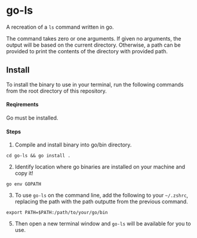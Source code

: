 # go-ls
A recreation of a `ls` command written in go.

The command takes zero or one arguments. If given no arguments, the output will be based on the current directory. Otherwise, a path can be provided to print the contents of the directory with provided path. 


## Install 

To install the binary to use in your terminal, run the following commands from the root directory of this repository.

#### Reqirements

Go must be installed.


#### Steps 
1. Compile and install binary into go/bin directory.
```
cd go-ls && go install .
```

2. Identify location where go binaries are installed on your machine and copy it!
```
go env GOPATH
```

3. To use `go-ls` on the command line, add the following to your  `~/.zshrc`, replacing the path with the path outputte from the previous command.
```
export PATH=$PATH:/path/to/your/go/bin
```
5. Then open a new terminal window and `go-ls` will be available for you to use. 